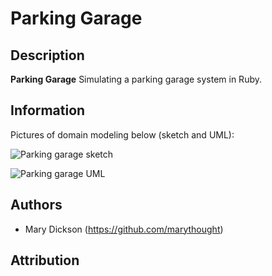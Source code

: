 # Parking Garage
<!-- If you'd like to use a logo instead uncomment this code and remove the text above this line

  ![Logo](URL to logo img file goes here)

-->

<!-- [![Code Climate](Code Climate Badge IMG URL goes here)](Code Climate URL goes here) -->

## Description
**Parking Garage** Simulating a parking garage system in Ruby.

<!-- ## Installation

Add it to your Gemfile:

```ruby
gem 'my_example_gem'
```

Run the following command to install it:

```console
bundle install
```

Run the generator:

```console
rails generate my_example_gem:install
```
 -->

<!-- ## Usage

Usage explanation goes here

```erb
<%= your_code_goes @here do |f| %>
  <%= f.input :example %>
  <%= f.input :example %>
  <%= f.button :example %>
<% end %>
```
 -->

<!-- ## Configuration

This block of text should explain how to configure your application:

`rails generate my_example_gem:install` -->


## Information

Pictures of domain modeling below (sketch and UML):

![Parking garage sketch](https://s3-us-west-2.amazonaws.com/mary-portfolio/parking_garage_sketch.jpg)

![Parking garage UML](https://s3-us-west-2.amazonaws.com/mary-portfolio/parking_garage_UML.jpg)

<!--
### Known Issues

If you discover any bugs, feel free to create an issue on GitHub fork and
send us a pull request.

[Issues List](Github Issues List URL goes here). -->

## Authors

* Mary Dickson (https://github.com/marythought)

## Attribution


<!-- ## Contributing

1. Fork it
2. Create your feature branch (`git checkout -b my-new-feature`)
3. Commit your changes (`git commit -am 'Add some feature'`)
4. Push to the branch (`git push origin my-new-feature`)
5. Create new Pull Request
 -->
<!--

## License

MIT/X11 -->
